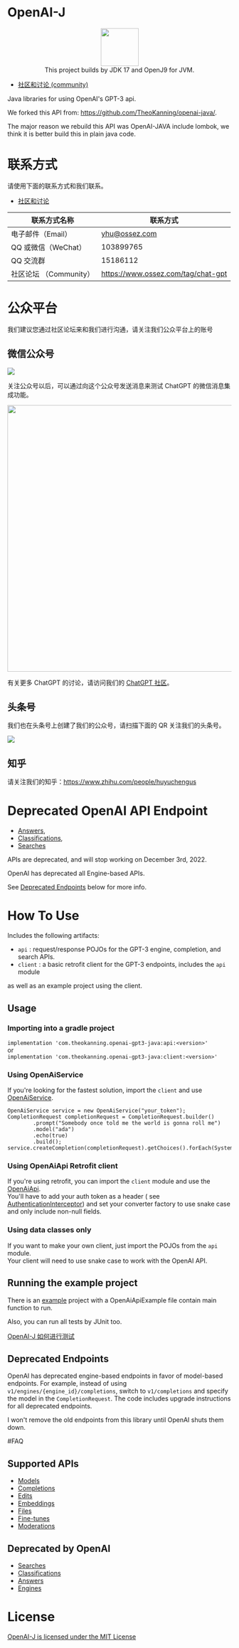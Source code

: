 # OpenAI-J

<p align="center">
    <a href="https://github.com/honeymoose">
        <img height=85 src="https://avatars1.githubusercontent.com/u/45009982?s=200&v=4">
    </a>
    <br>This project builds by JDK 17 and OpenJ9 for JVM.
</p>

* [社区和讨论 (community)](https://www.ossez.com/tag/chat-gpt)

Java libraries for using OpenAI's GPT-3 api.

We forked this API from:  https://github.com/TheoKanning/openai-java/.

The major reason we rebuild this API was OpenAI-JAVA include lombok, we think it is better build this in plain java
code.

# 联系方式

请使用下面的联系方式和我们联系。

* [社区和讨论](https://www.ossez.com/tag/chat-gpt)

| 联系方式名称           | 联系方式                                  |
|------------------|---------------------------------------|
| 电子邮件（Email）      | [yhu@ossez.com](mailto:yhu@ossez.com) |
| QQ 或微信（WeChat）   | 103899765                             |
| QQ 交流群           | 15186112                              |
| 社区论坛 （Community） | https://www.ossez.com/tag/chat-gpt    |

# 公众平台

我们建议您通过社区论坛来和我们进行沟通，请关注我们公众平台上的账号

## 微信公众号

![](https://cdn.ossez.com/img/sharkfly/sharkfly-qr-wechat-search-w400.png)

关注公众号以后，可以通过向这个公众号发送消息来测试 ChatGPT 的微信消息集成功能。

<img src="https://cdn.ossez.com/discourse-uploads/original/2X/5/5f1cf67c4349029be682a30268df06d77202d510.png"  width="600">

有关更多 ChatGPT 的讨论，请访问我们的 [ChatGPT 社区](https://www.ossez.com/tag/chat-gpt)。

## 头条号

我们也在头条号上创建了我们的公众号，请扫描下面的 QR 关注我们的头条号。

![](https://cdn.ossez.com/img/cwikius/cwikus-qr-toutiao.png)

## 知乎

请关注我们的知乎：https://www.zhihu.com/people/huyuchengus

# Deprecated OpenAI API Endpoint

* [Answers](https://help.openai.com/en/articles/6233728-answers-transition-guide),
* [Classifications](https://help.openai.com/en/articles/6272941-classifications-transition-guide),
* [Searches](https://help.openai.com/en/articles/6272952-search-transition-guide) 
 
APIs are deprecated, and will stop working on December 3rd, 2022.

️OpenAI has deprecated all Engine-based APIs.

See [Deprecated Endpoints](https://github.com/TheoKanning/openai-java#deprecated-endpoints) below for more info.

# How To Use

Includes the following artifacts:

- `api` : request/response POJOs for the GPT-3 engine, completion, and search APIs.
- `client` : a basic retrofit client for the GPT-3 endpoints, includes the `api` module

as well as an example project using the client.

## Usage

### Importing into a gradle project

`implementation 'com.theokanning.openai-gpt3-java:api:<version>'`  
or   
`implementation 'com.theokanning.openai-gpt3-java:client:<version>'`

### Using OpenAiService

If you're looking for the fastest solution, import the `client` and
use [OpenAiService](client/src/main/java/com/theokanning/openai/OpenAiService.java).

```
OpenAiService service = new OpenAiService("your_token");
CompletionRequest completionRequest = CompletionRequest.builder()
        .prompt("Somebody once told me the world is gonna roll me")
        .model("ada")
        .echo(true)
        .build();
service.createCompletion(completionRequest).getChoices().forEach(System.out::println);
```

### Using OpenAiApi Retrofit client

If you're using retrofit, you can import the `client` module and use
the [OpenAiApi](client/src/main/java/com/theokanning/openai/OpenAiApi.java).  
You'll have to add your auth token as a header (
see [AuthenticationInterceptor](client/src/main/java/com/theokanning/openai/AuthenticationInterceptor.java))
and set your converter factory to use snake case and only include non-null fields.

### Using data classes only

If you want to make your own client, just import the POJOs from the `api` module.  
Your client will need to use snake case to work with the OpenAI API.

## Running the example project

There is an [example](https://github.com/honeymoose/OpenAI-J/blob/main/example/src/main/java/com/ossez/openai/example/OpenAiApiExample.java) project 
with a OpenAiApiExample file contain main function to run.

Also, you can run all tests by JUnit too.

[OpenAI-J 如何进行测试](https://www.ossez.com/t/openai-j/14338)

## Deprecated Endpoints

OpenAI has deprecated engine-based endpoints in favor of model-based endpoints.
For example, instead of using `v1/engines/{engine_id}/completions`, switch to `v1/completions` and specify the model in
the `CompletionRequest`.
The code includes upgrade instructions for all deprecated endpoints.

I won't remove the old endpoints from this library until OpenAI shuts them down.

#FAQ

## Supported APIs

- [Models](https://beta.openai.com/docs/api-reference/models)
- [Completions](https://beta.openai.com/docs/api-reference/completions)
- [Edits](https://beta.openai.com/docs/api-reference/edits)
- [Embeddings](https://beta.openai.com/docs/api-reference/embeddings)
- [Files](https://beta.openai.com/docs/api-reference/files)
- [Fine-tunes](https://beta.openai.com/docs/api-reference/fine-tunes)
- [Moderations](https://beta.openai.com/docs/api-reference/moderations)

## Deprecated by OpenAI

- [Searches](https://beta.openai.com/docs/api-reference/searches)
- [Classifications](https://beta.openai.com/docs/api-reference/classifications)
- [Answers](https://beta.openai.com/docs/api-reference/answers)
- [Engines](https://beta.openai.com/docs/api-reference/engines)


# License

[OpenAI-J is licensed under the MIT License](https://github.com/honeymoose/openai-j/blob/main/LICENSE)
